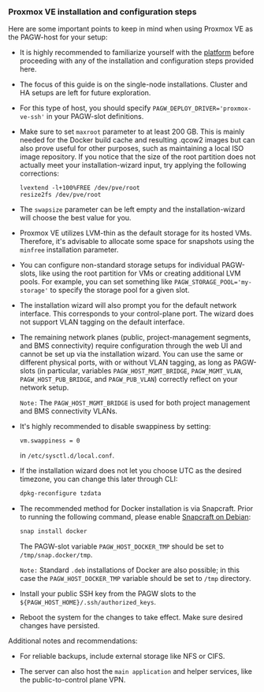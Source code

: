 ### Proxmox VE installation and configuration steps

Here are some important points to keep in mind when using Proxmox VE as the PAGW-host for your setup:

- It is highly recommended to familiarize yourself with the [platform](https://www.proxmox.com/en/proxmox-ve) before proceeding with any of the installation and configuration steps provided here.

- The focus of this guide is on the single-node installations. Cluster and HA setups are left for future exploration.

- For this type of host, you should specify `PAGW_DEPLOY_DRIVER='proxmox-ve-ssh'` in your PAGW-slot definitions.  

- Make sure to set `maxroot` parameter to at least 200 GB. This is mainly needed for the Docker build cache and resulting .qcow2 images but can also prove useful for other purposes, such as maintaining a local ISO image repository. If you notice that the size of the root partition does not actually meet your installation-wizard input, try applying the following corrections:

    ```
    lvextend -l+100%FREE /dev/pve/root
    resize2fs /dev/pve/root
    ```

- The `swapsize` parameter can be left empty and the installation-wizard will choose the best value for you.

- Proxmox VE utilizes LVM-thin as the default storage for its hosted VMs. Therefore, it's advisable to allocate some space for snapshots using the `minfree` installation parameter. 

- You can configure non-standard storage setups for individual PAGW-slots, like using the root partition for VMs or creating additional LVM pools. For example, you can set something like `PAGW_STORAGE_POOL='my-storage'` to specify the storage pool for a given slot. 

- The installation wizard will also prompt you for the default network interface. This corresponds to your control-plane port. The wizard does not support VLAN tagging on the default interface.

- The remaining network planes (public, project-management segments, and BMS connectivity) require configuration through the web UI and cannot be set up via the installation wizard. You can use the same or different physical ports, with or without VLAN tagging, as long as PAGW-slots (in particular, variables `PAGW_HOST_MGMT_BRIDGE`, `PAGW_MGMT_VLAN`, `PAGW_HOST_PUB_BRIDGE`, and `PAGW_PUB_VLAN`) correctly reflect on your network setup.  

  `Note:` The `PAGW_HOST_MGMT_BRIDGE` is used for both project management and BMS connectivity VLANs.

- It's highly recommended to disable swappiness by setting:

    ```
    vm.swappiness = 0

    ```

    in `/etc/sysctl.d/local.conf`.

- If the installation wizard does not let you choose UTC as the desired timezone, you can change this later through CLI:

    ```sh
    dpkg-reconfigure tzdata 
    ```

- The recommended method for Docker installation is via Snapcraft. Prior to running the following command, please enable [Snapcraft on Debian](https://snapcraft.io/docs/installing-snap-on-debian):

    ```sh
    snap install docker
    ```

   The PAGW-slot variable `PAGW_HOST_DOCKER_TMP` should be set to `/tmp/snap.docker/tmp`. 

   `Note:` Standard `.deb` installations of Docker are also possible; in this case the `PAGW_HOST_DOCKER_TMP` variable should be set to `/tmp` directory. 

- Install your public SSH key from the PAGW slots to the `${PAGW_HOST_HOME}/.ssh/authorized_keys`. 

- Reboot the system for the changes to take effect. Make sure desired changes have persisted.

Additional notes and recommendations:

- For reliable backups, include external storage like NFS or CIFS.  

- The server can also host the `main application` and helper services, like the public-to-control plane VPN.
